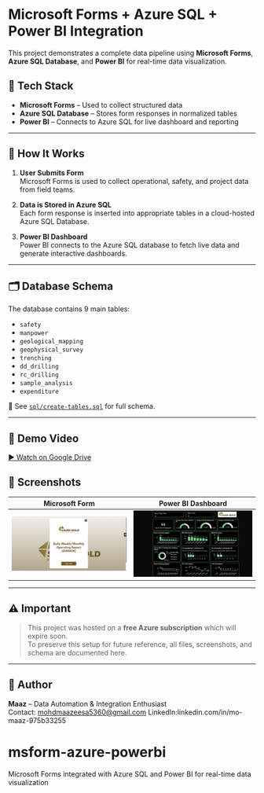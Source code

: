 # Microsoft Forms + Azure SQL + Power BI Integration

This project demonstrates a complete data pipeline using **Microsoft Forms**, **Azure SQL Database**, and **Power BI** for real-time data visualization.

## 🔧 Tech Stack
- **Microsoft Forms** – Used to collect structured data
- **Azure SQL Database** – Stores form responses in normalized tables
- **Power BI** – Connects to Azure SQL for live dashboard and reporting

---

## 🔗 How It Works

1. **User Submits Form**  
   Microsoft Forms is used to collect operational, safety, and project data from field teams.

2. **Data is Stored in Azure SQL**  
   Each form response is inserted into appropriate tables in a cloud-hosted Azure SQL Database.

3. **Power BI Dashboard**  
   Power BI connects to the Azure SQL database to fetch live data and generate interactive dashboards.

---

## 🗂️ Database Schema

The database contains 9 main tables:
- `safety`
- `manpower`
- `geological_mapping`
- `geophysical_survey`
- `trenching`
- `dd_drilling`
- `rc_drilling`
- `sample_analysis`
- `expenditure`

📁 See [`sql/create-tables.sql`](./sql/create-tables.sql) for full schema.

---

## 🎥 Demo Video

[▶️ Watch on Google Drive](https://drive.google.com/file/d/FILE_ID/view)

## 📸 Screenshots

| Microsoft Form | Power BI Dashboard |
|----------------|--------------------|
| ![Form](./screenshots/form.png) | ![Dashboard](./screenshots/dashboard.png) |

---

## ⚠️ Important

> This project was hosted on a **free Azure subscription** which will expire soon.  
> To preserve this setup for future reference, all files, screenshots, and schema are documented here.

---

## 📌 Author

**Maaz** – Data Automation & Integration Enthusiast  
Contact: mohdmaazeesa5360@gmail.com 
LinkedIn:linkedin.com/in/mo-maaz-975b33255

# msform-azure-powerbi
Microsoft Forms integrated with Azure SQL and Power BI for real-time data visualization
